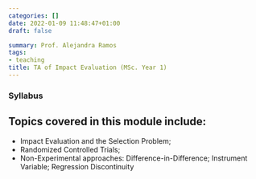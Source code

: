 ```yaml
---
categories: []
date: 2022-01-09 11:48:47+01:00
draft: false

summary: Prof. Alejandra Ramos
tags:
- teaching
title: TA of Impact Evaluation (MSc. Year 1)
---
```



### Syllabus 

##  Topics covered in this module include:
- Impact Evaluation and the Selection Problem;
- Randomized Controlled Trials;
- Non-Experimental approaches: Difference-in-Difference; Instrument Variable; Regression Discontinuity



